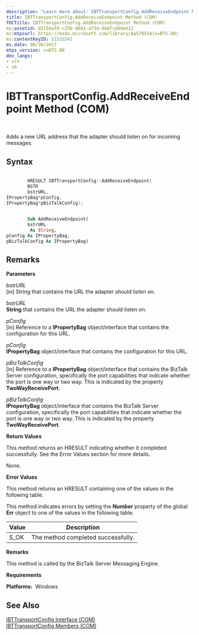 ```yaml
---
description: "Learn more about: IBTTransportConfig.AddReceiveEndpoint Method (COM)"
title: IBTTransportConfig.AddReceiveEndpoint Method (COM)
TOCTitle: IBTTransportConfig.AddReceiveEndpoint Method (COM)
ms:assetid: d215daf8-c25b-4601-af3d-ded7cddde612
ms:mtpsurl: https://msdn.microsoft.com/library/Aa578554(v=BTS.80)
ms:contentKeyID: 51531541
ms.date: 08/30/2017
mtps_version: v=BTS.80
dev_langs:
- c++
- vb
---
```


# IBTTransportConfig.AddReceiveEndpoint Method (COM)

 

Adds a new URL address that the adapter should listen on for incoming messages.

## Syntax

``` c++
  
        HRESULT IBTTransportConfig::AddReceiveEndpoint(  
        BSTR  
        bstrURL,  
IPropertyBag*pConfig,  
IPropertyBag*pBizTalkConfig);  
```

``` vb
  
        Sub AddReceiveEndpoint(  
        bstrURL  
         As String,  
pConfig As IPropertyBag,  
pBizTalkConfig As IPropertyBag)  
```

## Remarks

**Parameters**

*bstrURL*  
\[in\] String that contains the URL the adapter should listen on.

*bstrURL*  
**String** that contains the URL the adapter should listen on.

*pConfig*  
\[in\] Reference to a **IPropertyBag** object/interface that contains the configuration for this URL.

*pConfig*  
**IPropertyBag** object/interface that contains the configuration for this URL.

*pBizTalkConfig*  
\[in\] Reference to a **IPropertyBag** object/interface that contains the BizTalk Server configuration, specifically the port capabilities that indicate whether the port is one way or two way. This is indicated by the property **TwoWayReceivePort**.

*pBizTalkConfig*  
**IPropertyBag** object/interface that contains the BizTalk Server configuration, specifically the port capabilities that indicate whether the port is one way or two way. This is indicated by the property **TwoWayReceivePort**.

**Return Values**

This method returns an HRESULT indicating whether it completed successfully. See the Error Values section for more details.

None.

**Error Values**

This method returns an HRESULT containing one of the values in the following table.

This method indicates errors by setting the **Number** property of the global **Err** object to one of the values in the following table.

<table>
<thead>
<tr class="header">
<th>Value</th>
<th>Description</th>
</tr>
</thead>
<tbody>
<tr class="odd">
<td>S_OK</td>
<td>The method completed successfully.</td>
</tr>
</tbody>
</table>


**Remarks**

This method is called by the BizTalk Server Messaging Engine.

**Requirements**

**Platforms:**  Windows

## See Also

[IBTTransportConfig Interface (COM)](ibttransportconfig-interface-com.md)  
[IBTTransportConfig Members (COM)](ibttransportconfig-members-com.md)

